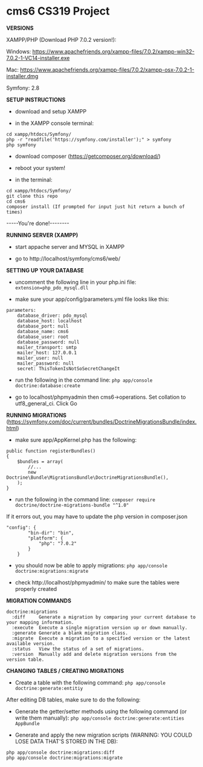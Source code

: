 # cms6 CS319 Project

**VERSIONS**

XAMPP/PHP (Download PHP 7.0.2 version!):

Windows: https://www.apachefriends.org/xampp-files/7.0.2/xampp-win32-7.0.2-1-VC14-installer.exe

Mac: https://www.apachefriends.org/xampp-files/7.0.2/xampp-osx-7.0.2-1-installer.dmg

Symfony: 2.8

**SETUP INSTRUCTIONS**

- download and setup XAMPP

- in the XAMPP console terminal:
```
cd xampp/htdocs/Symfony/
php -r "readfile('https://symfony.com/installer');" > symfony
php symfony
```
- download composer (https://getcomposer.org/download/)

- reboot your system!

- in the terminal:
```
cd xampp/htdocs/Symfony/
git clone this repo
cd cms6
composer install (If prompted for input just hit return a bunch of times)
```
-----You're done!--------

**RUNNING SERVER (XAMPP)**

- start appache server and MYSQL in XAMPP 

- go to http://localhost/symfony/cms6/web/

**SETTING UP YOUR DATABASE**

- uncomment the following line in your php.ini file:
`extension=php_pdo_mysql.dll`

- make sure your app/config/parameters.yml file looks like this:
```
parameters:
    database_driver: pdo_mysql
    database_host: localhost
    database_port: null
    database_name: cms6
    database_user: root
    database_password: null
    mailer_transport: smtp
    mailer_host: 127.0.0.1
    mailer_user: null
    mailer_password: null
    secret: ThisTokenIsNotSoSecretChangeIt
```
- run the following in the command line:
`php app/console doctrine:database:create`

- go to localhost/phpmyadmin then cms6->operations. Set collation to utf8_general_ci. Click Go

**RUNNING MIGRATIONS** (https://symfony.com/doc/current/bundles/DoctrineMigrationsBundle/index.html)

- make sure app/AppKernel.php has the following:
```
public function registerBundles()
{
    $bundles = array(
        //...
        new Doctrine\Bundle\MigrationsBundle\DoctrineMigrationsBundle(),
    );
}
```
- run the following in the command line:
`composer require doctrine/doctrine-migrations-bundle "^1.0"`

If it errors out, you may have to update the php version in composer.json
```
"config": {
        "bin-dir": "bin",
        "platform": {
            "php": "7.0.2"
        }
    }
```
- you should now be able to apply migrations:
`php app/console doctrine:migrations:migrate`

- check http://localhost/phpmyadmin/ to make sure the tables were properly created

**MIGRATION COMMANDS**
```
doctrine:migrations
  :diff     Generate a migration by comparing your current database to your mapping information.
  :execute  Execute a single migration version up or down manually.
  :generate Generate a blank migration class.
  :migrate  Execute a migration to a specified version or the latest available version.
  :status   View the status of a set of migrations.
  :version  Manually add and delete migration versions from the version table.
```

**CHANGING TABLES / CREATING MIGRATIONS**
- Create a table with the following command:
`php app/console doctrine:generate:entitiy`

After editing DB tables, make sure to do the following:

- Generate the getter/setter methods using the following command (or write them manually):
`php app/console doctrine:generate:entities AppBundle`

- Generate and apply the new migration scripts (WARNING: YOU COULD LOSE DATA THAT'S STORED IN THE DB):
```
php app/console doctrine:migrations:diff
php app/console doctrine:migrations:migrate
```
